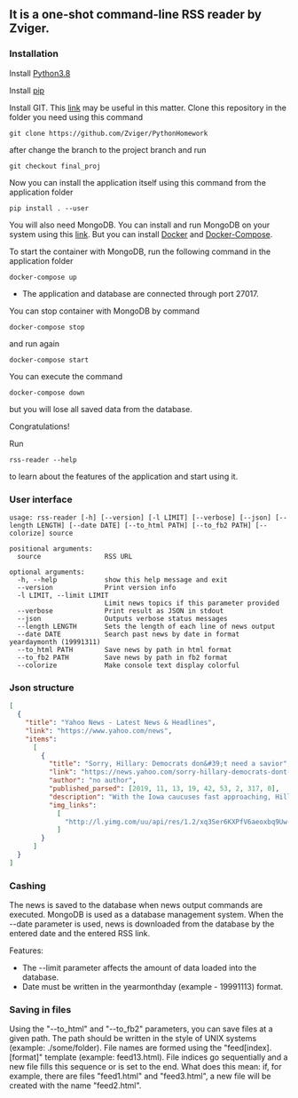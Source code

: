 ## It is a one-shot command-line RSS reader by Zviger.
### Installation
Install [Python3.8](https://www.python.org/downloads/)

Install [pip](https://pip.pypa.io/en/stable/installing/)

Install GIT.
This [link](https://git-scm.com/book/en/v2/Getting-Started-Installing-Git) 
may be useful in this matter.
Clone this repository in the folder you need using this command
```text
git clone https://github.com/Zviger/PythonHomework
```
after change the branch to the project branch and run
```text
git checkout final_proj
```
Now you can install the application itself using this command from the application folder
```text
pip install . --user
```
You will also need MongoDB. You can install and run
MongoDB on your system using this [link](https://docs.mongodb.com/manual/installation/).
But you can install [Docker](https://docs.docker.com/install/) and
[Docker-Compose](https://docs.docker.com/compose/install/).


To start the container with MongoDB, run the following command in the application folder
```text
docker-compose up
```
* The application and database are connected through port 27017.

You can stop container with MongoDB by command
```text
docker-compose stop
```
and run again
```text
docker-compose start
```
You can execute the command
```text
docker-compose down
```
but you will lose all saved data from the database.


Congratulations!

Run
```text
rss-reader --help
```
to learn about the features of the application and start using it.
### User interface
```text
usage: rss-reader [-h] [--version] [-l LIMIT] [--verbose] [--json] [--length LENGTH] [--date DATE] [--to_html PATH] [--to_fb2 PATH] [--colorize] source

positional arguments:
  source                RSS URL

optional arguments:
  -h, --help            show this help message and exit
  --version             Print version info
  -l LIMIT, --limit LIMIT
                        Limit news topics if this parameter provided
  --verbose             Print result as JSON in stdout
  --json                Outputs verbose status messages
  --length LENGTH       Sets the length of each line of news output
  --date DATE           Search past news by date in format yeardaymonth (19991311)
  --to_html PATH        Save news by path in html format
  --to_fb2 PATH         Save news by path in fb2 format
  --colorize            Make console text display colorful
```

### Json structure
```json
[
  {
    "title": "Yahoo News - Latest News & Headlines",
    "link": "https://www.yahoo.com/news",
    "items":
      [
        {
          "title": "Sorry, Hillary: Democrats don&#39;t need a savior",
          "link": "https://news.yahoo.com/sorry-hillary-democrats-dont-need-a-savior-194253123.html",
          "author": "no author",
          "published_parsed": [2019, 11, 13, 19, 42, 53, 2, 317, 0],
          "description": "With the Iowa caucuses fast approaching, Hillary Clinton is just the latest in the colorful cast of characters who seem to have surveyed the sprawling Democratic field, sensed something lacking and decided that \u201csomething\u201d might be them.",
          "img_links":
            [
              "http://l.yimg.com/uu/api/res/1.2/xq3Ser6KXPfV6aeoxbq9Uw--/YXBwaWQ9eXRhY2h5b247aD04Njt3PTEzMDs-/https://media-mbst-pub-ue1.s3.amazonaws.com/creatr-uploaded-images/2019-11/14586fd0-064d-11ea-b7df-7288f8d8c1a7"
            ]
        }
      ]
  }
]
```
### Cashing
The news is saved to the database when news output commands are executed. MongoDB is used as a database management system.
When the --date parameter is used, news is downloaded from the database by the entered date and the entered RSS link.

Features:
* The --limit parameter affects the amount of data loaded into the database.
* Date must be written in the yearmonthday (example - 19991113) format.

### Saving in files
Using the "--to_html" and "--to_fb2" parameters, you can save files at a given path.
The path should be written in the style of UNIX systems (example: ./some/folder).
File names are formed using the "feed[index].[format]" template (example: feed13.html).
File indices go sequentially and a new file fills this sequence or is set to the end.
What does this mean: if, for example, there are files "feed1.html" and "feed3.html",
a new file will be created with the name "feed2.html".